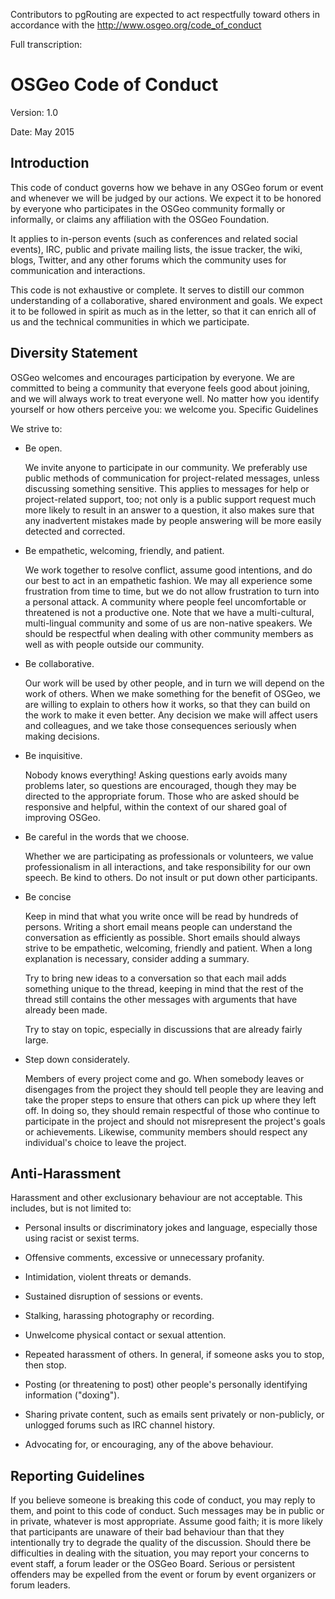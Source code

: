 Contributors to pgRouting are expected to act respectfully toward others in
accordance with the http://www.osgeo.org/code_of_conduct

Full transcription:

# OSGeo Code of Conduct

Version: 1.0

Date: May 2015

## Introduction

This code of conduct governs how we behave in any OSGeo forum or event and
whenever we will be judged by our actions. We expect it to be honored by
everyone who participates in the OSGeo community formally or informally, or
claims any affiliation with the OSGeo Foundation.

It applies to in-person events (such as conferences and related social events),
IRC, public and private mailing lists, the issue tracker, the wiki, blogs,
Twitter, and any other forums which the community uses for communication and
interactions.

This code is not exhaustive or complete. It serves to distill our common
understanding of a collaborative, shared environment and goals. We expect it to
be followed in spirit as much as in the letter, so that it can enrich all of us
and the technical communities in which we participate.

## Diversity Statement

OSGeo welcomes and encourages participation by everyone. We are committed to
being a community that everyone feels good about joining, and we will always
work to treat everyone well. No matter how you identify yourself or how others
perceive you: we welcome you.
Specific Guidelines

We strive to:

- Be open.

  We invite anyone to participate in our community. We preferably use public
  methods of communication for project-related messages, unless discussing
  something sensitive. This applies to messages for help or project-related
  support, too; not only is a public support request much more likely to result
  in an answer to a question, it also makes sure that any inadvertent mistakes
  made by people answering will be more easily detected and corrected.

- Be empathetic, welcoming, friendly, and patient.

  We work together to resolve conflict, assume good intentions, and do our best
  to act in an empathetic fashion. We may all experience some frustration from
  time to time, but we do not allow frustration to turn into a personal attack.
  A community where people feel uncomfortable or threatened is not a productive
  one. Note that we have a multi-cultural, multi-lingual community and some of us
  are non-native speakers. We should be respectful when dealing with other
  community members as well as with people outside our community.

- Be collaborative.

  Our work will be used by other people, and in turn we will depend on the
  work of others. When we make something for the benefit of OSGeo, we are willing
  to explain to others how it works, so that they can build on the work to make
  it even better. Any decision we make will affect users and colleagues, and we
  take those consequences seriously when making decisions.

- Be inquisitive.

  Nobody knows everything! Asking questions early avoids many problems later,
  so questions are encouraged, though they may be directed to the appropriate
  forum. Those who are asked should be responsive and helpful, within the context
  of our shared goal of improving OSGeo.

- Be careful in the words that we choose.

  Whether we are participating as professionals or volunteers, we value
  professionalism in all interactions, and take responsibility for our own
  speech. Be kind to others. Do not insult or put down other participants.

- Be concise

  Keep in mind that what you write once will be read by hundreds of persons.
  Writing a short email means people can understand the conversation as
  efficiently as possible. Short emails should always strive to be empathetic,
  welcoming, friendly and patient. When a long explanation is necessary, consider
  adding a summary.

  Try to bring new ideas to a conversation so that each mail adds something
  unique to the thread, keeping in mind that the rest of the thread still
  contains the other messages with arguments that have already been made.

  Try to stay on topic, especially in discussions that are already fairly large.

- Step down considerately.

  Members of every project come and go. When somebody leaves or disengages
  from the project they should tell people they are leaving and take the proper
  steps to ensure that others can pick up where they left off. In doing so, they
  should remain respectful of those who continue to participate in the project and
  should not misrepresent the project's goals or achievements. Likewise, community
  members should respect any individual's choice to leave the project.

## Anti-Harassment

Harassment and other exclusionary behaviour are not acceptable. This includes,
but is not limited to:

- Personal insults or discriminatory jokes and language, especially those using
  racist or sexist terms.

- Offensive comments, excessive or unnecessary profanity.
- Intimidation, violent threats or demands.
- Sustained disruption of sessions or events.
- Stalking, harassing photography or recording.
- Unwelcome physical contact or sexual attention.
- Repeated harassment of others. In general, if someone asks you to stop, then
  stop.

- Posting (or threatening to post) other people's personally identifying
  information ("doxing").

- Sharing private content, such as emails sent privately or non-publicly, or
  unlogged forums such as IRC channel history.

- Advocating for, or encouraging, any of the above behaviour.

## Reporting Guidelines

If you believe someone is breaking this code of conduct, you may reply to them,
and point to this code of conduct. Such messages may be in public or in private,
whatever is most appropriate. Assume good faith; it is more likely that
participants are unaware of their bad behaviour than that they intentionally try
to degrade the quality of the discussion. Should there be difficulties in
dealing with the situation, you may report your concerns to event staff, a forum
leader or the OSGeo Board. Serious or persistent offenders may be expelled from
the event or forum by event organizers or forum leaders.
